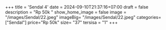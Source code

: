 +++
title = 'Sendal 4'
date = 2024-09-10T21:37:16+07:00
draft = false
description = "Rp 50k "
show_home_image = false
image = "/images/Sendal/22.jpeg"
imageBig= "/images/Sendal/22.jpeg"
categories= ["Sendal"]
price="Rp 50k"
size= "37"
tersisa = "1"
+++




